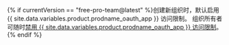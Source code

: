{% if currentVersion == "free-pro-team@latest" %}创建新组织时，默认启用 {{ site.data.variables.product.prodname_oauth_app }} 访问限制。 组织所有者可随时[禁用 {{ site.data.variables.product.prodname_oauth_app }} 访问限制](/articles/disabling-oauth-app-access-restrictions-for-your-organization)。{% endif %}
